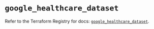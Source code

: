 # `google_healthcare_dataset`

Refer to the Terraform Registry for docs: [`google_healthcare_dataset`](https://registry.terraform.io/providers/hashicorp/google-beta/6.42.0/docs/resources/google_healthcare_dataset).

